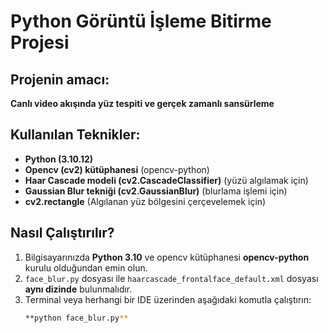 # Python Görüntü İşleme Bitirme Projesi

## Projenin amacı:

**Canlı video akışında yüz tespiti ve gerçek zamanlı sansürleme**

## Kullanılan Teknikler:

- **Python (3.10.12)**
- **Opencv (cv2) kütüphanesi**                       (opencv-python)
- **Haar Cascade modeli (cv2.CascadeClassifier)**    (yüzü algılamak için)
- **Gaussian Blur tekniği (cv2.GaussianBlur)**       (blurlama işlemi için)
- **cv2.rectangle**                                  (Algılanan yüz bölgesini çerçevelemek için)

## Nasıl Çalıştırılır? 

1. Bilgisayarınızda **Python 3.10** ve opencv kütüphanesi **opencv-python** kurulu olduğundan emin olun.
2. `face_blur.py` dosyası ile `haarcascade_frontalface_default.xml` dosyası **aynı dizinde** bulunmalıdır.
3. Terminal veya herhangi bir IDE üzerinden aşağıdaki komutla çalıştırın:
   ```bash
   **python face_blur.py**
